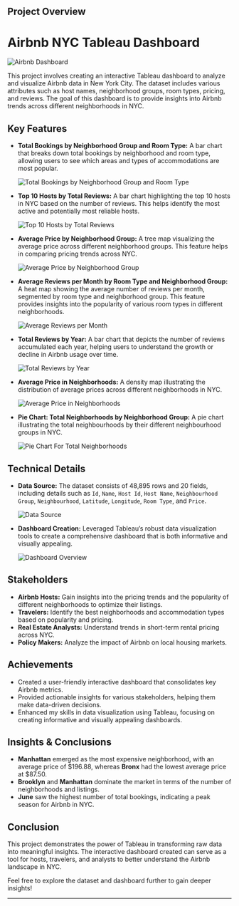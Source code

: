 ## Project Overview

# Airbnb NYC Tableau Dashboard

![Airbnb Dashboard](https://github.com/user-attachments/assets/15d71709-32ea-4ce3-988b-824bad1afd8f)

This project involves creating an interactive Tableau dashboard to analyze and visualize Airbnb data in New York City. The dataset includes various attributes such as host names, neighborhood groups, room types, pricing, and reviews. The goal of this dashboard is to provide insights into Airbnb trends across different neighborhoods in NYC.

## Key Features

- **Total Bookings by Neighborhood Group and Room Type:** A bar chart that breaks down total bookings by neighborhood and room type, allowing users to see which areas and types of accommodations are most popular.
  
  ![Total Bookings by Neighborhood Group and Room Type](https://github.com/user-attachments/assets/ffd4b1f6-2122-40c7-8010-d78f16112085)


- **Top 10 Hosts by Total Reviews:** A bar chart highlighting the top 10 hosts in NYC based on the number of reviews. This helps identify the most active and potentially most reliable hosts.
  
  ![Top 10 Hosts by Total Reviews](https://github.com/user-attachments/assets/8986b86f-08a7-4021-b836-cefa70c3d580)


- **Average Price by Neighborhood Group:** A tree map visualizing the average price across different neighborhood groups. This feature helps in comparing pricing trends across NYC.
  
  ![Average Price by Neighborhood Group](https://github.com/user-attachments/assets/5e0fae4f-57e6-4d8e-914c-27ce9312ede9)


- **Average Reviews per Month by Room Type and Neighborhood Group:** A heat map showing the average number of reviews per month, segmented by room type and neighborhood group. This feature provides insights into the popularity of various room types in different neighborhoods.
  
  ![Average Reviews per Month](https://github.com/user-attachments/assets/19474107-6a90-4760-b5bd-4185e1b9408e)


- **Total Reviews by Year:** A bar chart that depicts the number of reviews accumulated each year, helping users to understand the growth or decline in Airbnb usage over time.
  
  ![Total Reviews by Year](https://github.com/user-attachments/assets/7fb96234-8aea-4894-8eb3-20d501001689)


- **Average Price in Neighborhoods:** A density map illustrating the distribution of average prices across different neighborhoods in NYC.
  
  ![Average Price in Neighborhoods](https://github.com/user-attachments/assets/acfa8ac7-f4b9-4c59-af9a-0b4496916e94)

- **Pie Chart: Total Neighborhoods by Neighborhood Group:** A pie chart illustrating the total neighbourhoods by their different neighbourhood groups in NYC.
  
  ![Pie Chart For Total Neighborhoods](https://github.com/user-attachments/assets/dfbe90b3-3a0d-4e22-95d3-46cd00c37ad9)



## Technical Details

- **Data Source:** The dataset consists of 48,895 rows and 20 fields, including details such as `Id`, `Name`, `Host Id`, `Host Name`, `Neighbourhood Group`, `Neighbourhood`, `Latitude`, `Longitude`, `Room Type`, and `Price`.
  
  ![Data Source](https://github.com/user-attachments/assets/d46ad649-f849-46ac-9055-d48fe4b51874)


- **Dashboard Creation:** Leveraged Tableau’s robust data visualization tools to create a comprehensive dashboard that is both informative and visually appealing.
  
  ![Dashboard Overview](https://github.com/user-attachments/assets/1c80fcb3-8efb-4d33-91ec-89794feefd19)


## Stakeholders

- **Airbnb Hosts:** Gain insights into the pricing trends and the popularity of different neighborhoods to optimize their listings.
- **Travelers:** Identify the best neighborhoods and accommodation types based on popularity and pricing.
- **Real Estate Analysts:** Understand trends in short-term rental pricing across NYC.
- **Policy Makers:** Analyze the impact of Airbnb on local housing markets.

## Achievements

- Created a user-friendly interactive dashboard that consolidates key Airbnb metrics.
- Provided actionable insights for various stakeholders, helping them make data-driven decisions.
- Enhanced my skills in data visualization using Tableau, focusing on creating informative and visually appealing dashboards.

## Insights & Conclusions

- **Manhattan** emerged as the most expensive neighborhood, with an average price of $196.88, whereas **Bronx** had the lowest average price at $87.50.
- **Brooklyn** and **Manhattan** dominate the market in terms of the number of neighborhoods and listings.
- **June** saw the highest number of total bookings, indicating a peak season for Airbnb in NYC.

## Conclusion

This project demonstrates the power of Tableau in transforming raw data into meaningful insights. The interactive dashboard created can serve as a tool for hosts, travelers, and analysts to better understand the Airbnb landscape in NYC.

Feel free to explore the dataset and dashboard further to gain deeper insights!

---
